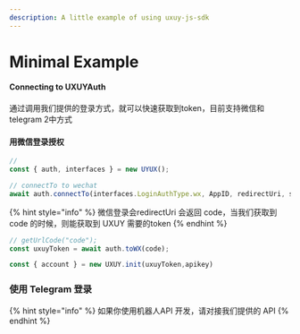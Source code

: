 ```yaml
---
description: A little example of using uxuy-js-sdk
---
```


# Minimal Example

#### Connecting to UXUYAuth

通过调用我们提供的登录方式，就可以快速获取到token，目前支持微信和 telegram 2中方式

#### 用微信登录授权

```typescript
// 
const { auth, interfaces } = new UYUX();

// connectTo to wechat
await auth.connectTo(interfaces.LoginAuthType.wx, AppID, redirectUri, state);
```

{% hint style="info" %}
微信登录会redirectUri 会返回 code，当我们获取到 code 的时候，则能获取到 UXUY 需要的token
{% endhint %}

```typescript
// getUrlCode("code");
const uxuyToken = await auth.toWX(code);

const { account } = new UXUY.init(uxuyToken,apikey)
```

### 使用 Telegram 登录

{% hint style="info" %}
如果你使用机器人API 开发，请对接我们提供的 API
{% endhint %}

